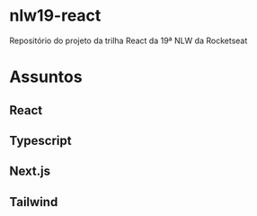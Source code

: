 # nlw19-react

Repositório do projeto da trilha React da 19ª NLW da Rocketseat

# Assuntos

## React

## Typescript

## Next.js

## Tailwind
